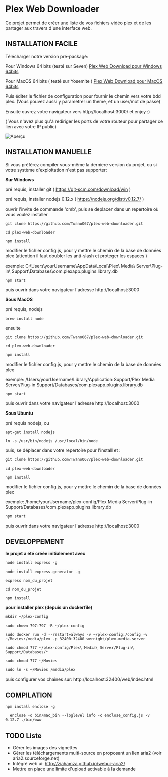 Plex Web Downloader
===============

Ce projet permet de créer une liste de vos fichiers vidéo plex et de les partager aux travers d'une interface web.



INSTALLATION FACILE
--------------------

Télécharger notre version pré-packagé:

Pour Windows 64 bits (testé sur Seven)
  [Plex Web Download pour Windows 64bits](https://www.dropbox.com/s/oh6d34vxzw1ga3o/plex_wb_win64.zip?dl=0)

Pour MacOS 64 bits ( testé sur Yosemite )
  [Plex Web Download pour MacOS 64bits](https://www.dropbox.com/s/q1ouyv6nj0zylkp/plex_wd_osx64.zip?dl=0)

Puis éditer le fichier de configuration pour fournir le chemin vers votre bdd plex.
(Vous pouvez aussi y parametrer un theme, et un user/mot de passe)

Ensuite ouvrez votre navigateur vers http://localhost:3000/ et enjoy :)

( Vous n'avez plus qu'à rediriger les ports de votre routeur pour partager ce lien avec votre IP public)

![Aperçu](https://www.dropbox.com/s/pdppr39frtoiow4/screenshot.png?dl=0)


INSTALLATION MANUELLE
--------------------

Si vous préférez compiler vous-même la derniere version du projet, ou si votre système d'exploitation n'est pas supporter:

**Sur Windows**

  pré requis, installer git ( https://git-scm.com/download/win )

  pré requis, installer nodejs 0.12.x ( https://nodejs.org/dist/v0.12.7/ )

  ouvrir l'invite de commande 'cmb', puis se deplacer dans un repertoire où vous voulez installer

    git clone https://github.com/TwanoO67/plex-web-downloader.git

    cd plex-web-downloader

    npm install

  modifier le fichier config.js, pour y mettre le chemin de la base de données plex (attention il faut doubler les anti-slash et proteger les espaces )

  exemple: C:\\Users\\yourUsername\\AppData\\Local\\Plex\ Media\ Server\\Plug-in\ Support\\Databases\\com.plexapp.plugins.library.db

    npm start

  puis ouvrir dans votre navigateur l'adresse http://localhost:3000


**Sous MacOS**

  pré requis, nodejs

    brew install node

  ensuite

    git clone https://github.com/TwanoO67/plex-web-downloader.git

    cd plex-web-downloader

    npm install

  modifier le fichier config.js, pour y mettre le chemin de la base de données plex

  exemple: /Users/yourUsername/Library/Application Support/Plex Media Server/Plug-in Support/Databases/com.plexapp.plugins.library.db

    npm start

  puis ouvrir dans votre navigateur l'adresse http://localhost:3000


**Sous Ubuntu**

  pré requis nodejs, ou

    apt-get install nodejs

    ln -s /usr/bin/nodejs /usr/local/bin/node

  puis, se déplacer dans votre repertoire pour l'install et :

    git clone https://github.com/TwanoO67/plex-web-downloader.git

    cd plex-web-downloader

    npm install

  modifier le fichier config.js, pour y mettre le chemin de la base de données plex

  exemple: /home/yourUsername/plex-config/Plex Media Server/Plug-in Support/Databases/com.plexapp.plugins.library.db

    npm start

  puis ouvrir dans votre navigateur l'adresse http://localhost:3000



DEVELOPPEMENT
--------------------

**le projet a été créée initialement avec**

    node install express -g

    node install express-generator -g

    express nom_du_projet

    cd nom_du_projet

    npm install

**pour installer plex (depuis un dockerfile)**

    mkdir ~/plex-config

    sudo chown 797:797 -R ~/plex-config

    sudo docker run -d --restart=always -v ~/plex-config:/config -v ~/Movies:/media/plex -p 32400:32400 wernight/plex-media-server

    sudo chmod 777 ~/plex-config/Plex\ Media\ Server/Plug-in\ Support/Databases/*

    sudo chmod 777 ~/Movies

    sudo ln -s ~/Movies /media/plex

puis configurer vos chaines sur: http://localhost:32400/web/index.html


COMPILATION
--------------------

    npm install enclose -g

      enclose -o bin/mac_bin --loglevel info -c enclose_config.js -v 0.12.7 ./bin/www


TODO Liste
--------------------
* Gérer les images des vignettes
* Gérer les téléchargements multi-source en proposant un lien aria2 (voir aria2.sourceforge.net)
* Intégré web ui: http://ziahamza.github.io/webui-aria2/
* Mettre en place une limite d'upload activable à la demande
